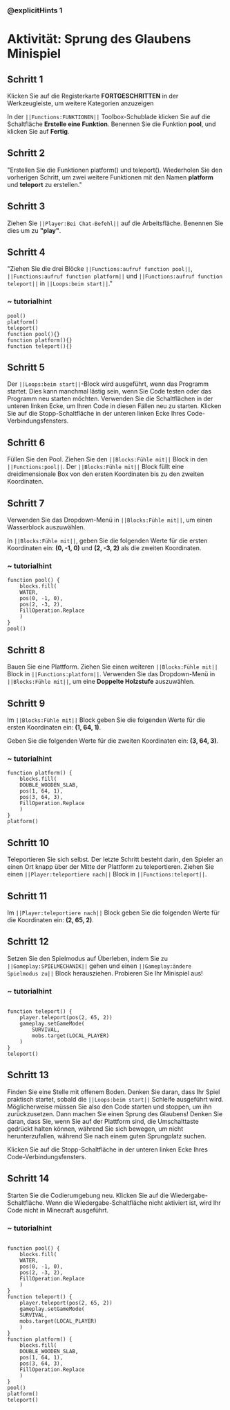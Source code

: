 ### @explicitHints 1

# Aktivität: Sprung des Glaubens Minispiel

## Schritt 1
Klicken Sie auf die Registerkarte **FORTGESCHRITTEN** in der Werkzeugleiste, um weitere Kategorien anzuzeigen

In der ``||Functions:FUNKTIONEN||`` Toolbox-Schublade klicken Sie auf die Schaltfläche **Erstelle eine Funktion**. Benennen Sie die Funktion **pool**, und klicken Sie auf **Fertig**.

## Schritt 2
"Erstellen Sie die Funktionen platform() und teleport(). Wiederholen Sie den vorherigen Schritt, um zwei weitere Funktionen mit den Namen **platform** und **teleport** zu erstellen."

## Schritt 3

Ziehen Sie ``||Player:Bei Chat-Befehl||`` auf die Arbeitsfläche. Benennen Sie dies um zu **"play"**.

## Schritt 4
"Ziehen Sie die drei Blöcke ``||Functions:aufruf function pool||``, ``||Functions:aufruf function platform||`` und ``||Functions:aufruf function teleport||`` in ``||Loops:beim start||``."

### ~ tutorialhint
``` blocks
pool()
platform()
teleport()
function pool(){}
function platform(){}
function teleport(){}
```

## Schritt 5
Der ``||Loops:beim start||``-Block wird ausgeführt, wenn das Programm startet. Dies kann manchmal lästig sein, wenn Sie Code testen oder das Programm neu starten möchten. Verwenden Sie die Schaltflächen in der unteren linken Ecke, um Ihren Code in diesen Fällen neu zu starten. Klicken Sie auf die Stopp-Schaltfläche in der unteren linken Ecke Ihres Code-Verbindungsfensters.

## Schritt 6
Füllen Sie den Pool. Ziehen Sie den ``||Blocks:Fühle mit||`` Block in den ``||Functions:pool||``. Der ``||Blocks:Fühle mit||`` Block füllt eine dreidimensionale Box von den ersten Koordinaten bis zu den zweiten Koordinaten.

## Schritt 7
Verwenden Sie das Dropdown-Menü in ``||Blocks:Fühle mit||``, um einen Wasserblock auszuwählen.

In ``||Blocks:Fühle mit||``, geben Sie die folgenden Werte für die ersten Koordinaten ein: **(0, -1, 0)** und **(2, -3, 2)** als die zweiten Koordinaten.

### ~ tutorialhint
``` blocks
function pool() {
    blocks.fill(
    WATER,
    pos(0, -1, 0),
    pos(2, -3, 2),
    FillOperation.Replace
    )
}
pool()
```

## Schritt 8
Bauen Sie eine Plattform. Ziehen Sie einen weiteren ``||Blocks:Fühle mit||`` Block in ``||Functions:platform||``. Verwenden Sie das Dropdown-Menü in ``||Blocks:Fühle mit||``, um eine **Doppelte Holzstufe** auszuwählen.

## Schritt 9
Im ``||Blocks:Fühle mit||`` Block geben Sie die folgenden Werte für die ersten Koordinaten ein: **(1, 64, 1)**.

Geben Sie die folgenden Werte für die zweiten Koordinaten ein: **(3, 64, 3)**.

### ~ tutorialhint
``` blocks
function platform() {
    blocks.fill(
    DOUBLE_WOODEN_SLAB,
    pos(1, 64, 1),
    pos(3, 64, 3),
    FillOperation.Replace
    )
}
platform()
```

## Schritt 10
Teleportieren Sie sich selbst. Der letzte Schritt besteht darin, den Spieler an einen Ort knapp über der Mitte der Plattform zu teleportieren. Ziehen Sie einen ``||Player:teleportiere nach||`` Block in ``||Functions:teleport||``.

## Schritt 11
Im ``||Player:teleportiere nach||`` Block geben Sie die folgenden Werte für die Koordinaten ein: **(2, 65, 2)**.

## Schritt 12
Setzen Sie den Spielmodus auf Überleben, indem Sie zu ``||Gameplay:SPIELMECHANIK||`` gehen und einen ``||Gameplay:ändere Spielmodus zu||`` Block herausziehen. Probieren Sie Ihr Minispiel aus!

### ~ tutorialhint
``` blocks

function teleport() {
    player.teleport(pos(2, 65, 2))
    gameplay.setGameMode(
        SURVIVAL,
        mobs.target(LOCAL_PLAYER)
    )
}
teleport()

```

## Schritt 13
Finden Sie eine Stelle mit offenem Boden. Denken Sie daran, dass Ihr Spiel praktisch startet, sobald die ``||Loops:beim start||`` Schleife ausgeführt wird. Möglicherweise müssen Sie also den Code starten und stoppen, um ihn zurückzusetzen. Dann machen Sie einen Sprung des Glaubens! Denken Sie daran, dass Sie, wenn Sie auf der Plattform sind, die Umschalttaste gedrückt halten können, während Sie sich bewegen, um nicht herunterzufallen, während Sie nach einem guten Sprungplatz suchen.

Klicken Sie auf die Stopp-Schaltfläche in der unteren linken Ecke Ihres Code-Verbindungsfensters.

## Schritt 14
Starten Sie die Codierumgebung neu. Klicken Sie auf die Wiedergabe-Schaltfläche. Wenn die Wiedergabe-Schaltfläche nicht aktiviert ist, wird Ihr Code nicht in Minecraft ausgeführt.

### ~ tutorialhint
``` blocks

function pool() {
    blocks.fill(
    WATER,
    pos(0, -1, 0),
    pos(2, -3, 2),
    FillOperation.Replace
    )
}
function teleport() {
    player.teleport(pos(2, 65, 2))
    gameplay.setGameMode(
    SURVIVAL,
    mobs.target(LOCAL_PLAYER)
    )
}
function platform() {
    blocks.fill(
    DOUBLE_WOODEN_SLAB,
    pos(1, 64, 1),
    pos(3, 64, 3),
    FillOperation.Replace
    )
}
pool()
platform()
teleport()
```
